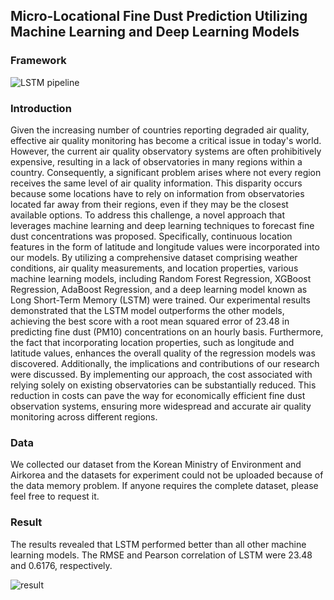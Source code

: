 ## Micro-Locational Fine Dust Prediction Utilizing Machine Learning and Deep Learning Models

### Framework
![LSTM pipeline](https://user-images.githubusercontent.com/68065313/204736718-11963c10-cf61-4af8-b750-0928717f1073.png)

### Introduction
Given the increasing number of countries reporting degraded air quality, effective air quality monitoring has become a critical issue in today's world. However, the current air quality observatory systems are often prohibitively expensive, resulting in a lack of observatories in many regions within a country. Consequently, a significant problem arises where not every region receives the same level of air quality information. This disparity occurs because some locations have to rely on information from observatories located far away from their regions, even if they may be the closest available options. To address this challenge, a novel approach that leverages machine learning and deep learning techniques to forecast fine dust concentrations was proposed. Specifically, continuous location features in the form of latitude and longitude values were incorporated into our models. By utilizing a comprehensive dataset comprising weather conditions, air quality measurements, and location properties, various machine learning models, including Random Forest Regression, XGBoost Regression, AdaBoost Regression, and a deep learning model known as Long Short-Term Memory (LSTM) were trained. Our experimental results demonstrated that the LSTM model outperforms the other models, achieving the best score with a root mean squared error of 23.48 in predicting fine dust (PM10) concentrations on an hourly basis. Furthermore, the fact that incorporating location properties, such as longitude and latitude values, enhances the overall quality of the regression models was discovered. Additionally, the implications and contributions of our research were discussed. By implementing our approach, the cost associated with relying solely on existing observatories can be substantially reduced. This reduction in costs can pave the way for economically efficient fine dust observation systems, ensuring more widespread and accurate air quality monitoring across different regions.

### Data
We collected our dataset from the Korean Ministry of Environment and Airkorea and the datasets for experiment could not be uploaded because of the data memory problem. If anyone requires the complete dataset, please feel free to request it.

### Result
The results revealed that LSTM performed better than all other machine learning models. The RMSE and Pearson correlation of LSTM were 23.48 and 0.6176, respectively. 


![result](https://github.com/dxlabskku/FineDust/assets/68065313/620c3b9e-8d7e-4e6f-aefe-d8b687378e8f)
